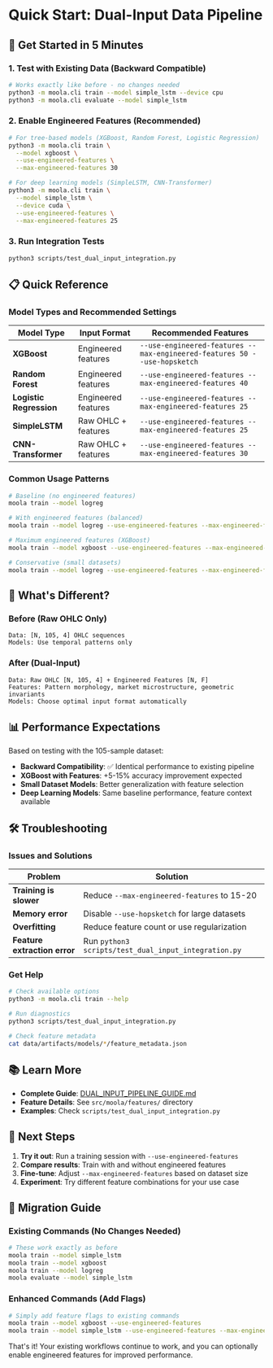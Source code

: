 # Quick Start: Dual-Input Data Pipeline

## 🚀 Get Started in 5 Minutes

### 1. Test with Existing Data (Backward Compatible)
```bash
# Works exactly like before - no changes needed
python3 -m moola.cli train --model simple_lstm --device cpu
python3 -m moola.cli evaluate --model simple_lstm
```

### 2. Enable Engineered Features (Recommended)
```bash
# For tree-based models (XGBoost, Random Forest, Logistic Regression)
python3 -m moola.cli train \
  --model xgboost \
  --use-engineered-features \
  --max-engineered-features 30

# For deep learning models (SimpleLSTM, CNN-Transformer)
python3 -m moola.cli train \
  --model simple_lstm \
  --device cuda \
  --use-engineered-features \
  --max-engineered-features 25
```

### 3. Run Integration Tests
```bash
python3 scripts/test_dual_input_integration.py
```

## 📋 Quick Reference

### Model Types and Recommended Settings

| Model Type | Input Format | Recommended Features |
|------------|--------------|---------------------|
| **XGBoost** | Engineered features | `--use-engineered-features --max-engineered-features 50 --use-hopsketch` |
| **Random Forest** | Engineered features | `--use-engineered-features --max-engineered-features 40` |
| **Logistic Regression** | Engineered features | `--use-engineered-features --max-engineered-features 25` |
| **SimpleLSTM** | Raw OHLC + features | `--use-engineered-features --max-engineered-features 25` |
| **CNN-Transformer** | Raw OHLC + features | `--use-engineered-features --max-engineered-features 30` |

### Common Usage Patterns

```bash
# Baseline (no engineered features)
moola train --model logreg

# With engineered features (balanced)
moola train --model logreg --use-engineered-features --max-engineered-features 25

# Maximum engineered features (XGBoost)
moola train --model xgboost --use-engineered-features --max-engineered-features 100 --use-hopsketch

# Conservative (small datasets)
moola train --model logreg --use-engineered-features --max-engineered-features 15
```

## 🔧 What's Different?

### Before (Raw OHLC Only)
```
Data: [N, 105, 4] OHLC sequences
Models: Use temporal patterns only
```

### After (Dual-Input)
```
Data: Raw OHLC [N, 105, 4] + Engineered Features [N, F]
Features: Pattern morphology, market microstructure, geometric invariants
Models: Choose optimal input format automatically
```

## 📊 Performance Expectations

Based on testing with the 105-sample dataset:

- **Backward Compatibility**: ✅ Identical performance to existing pipeline
- **XGBoost with Features**: +5-15% accuracy improvement expected
- **Small Dataset Models**: Better generalization with feature selection
- **Deep Learning Models**: Same baseline performance, feature context available

## 🛠️ Troubleshooting

### Issues and Solutions

| Problem | Solution |
|---------|----------|
| **Training is slower** | Reduce `--max-engineered-features` to 15-20 |
| **Memory error** | Disable `--use-hopsketch` for large datasets |
| **Overfitting** | Reduce feature count or use regularization |
| **Feature extraction error** | Run `python3 scripts/test_dual_input_integration.py` |

### Get Help
```bash
# Check available options
python3 -m moola.cli train --help

# Run diagnostics
python3 scripts/test_dual_input_integration.py

# Check feature metadata
cat data/artifacts/models/*/feature_metadata.json
```

## 📚 Learn More

- **Complete Guide**: [DUAL_INPUT_PIPELINE_GUIDE.md](./DUAL_INPUT_PIPELINE_GUIDE.md)
- **Feature Details**: See `src/moola/features/` directory
- **Examples**: Check `scripts/test_dual_input_integration.py`

## 🎯 Next Steps

1. **Try it out**: Run a training session with `--use-engineered-features`
2. **Compare results**: Train with and without engineered features
3. **Fine-tune**: Adjust `--max-engineered-features` based on dataset size
4. **Experiment**: Try different feature combinations for your use case

## 🔄 Migration Guide

### Existing Commands (No Changes Needed)
```bash
# These work exactly as before
moola train --model simple_lstm
moola train --model xgboost
moola train --model logreg
moola evaluate --model simple_lstm
```

### Enhanced Commands (Add Flags)
```bash
# Simply add feature flags to existing commands
moola train --model xgboost --use-engineered-features
moola train --model simple_lstm --use-engineered-features --max-engineered-features 25
```

That's it! Your existing workflows continue to work, and you can optionally enable engineered features for improved performance.